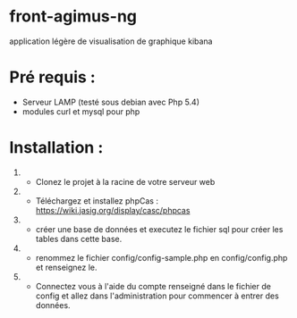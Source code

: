# front-agimus-ng
application légère de visualisation de graphique kibana

# Pré requis :
- Serveur LAMP (testé sous debian avec Php 5.4)
- modules curl et mysql pour php

# Installation :

1. - Clonez le projet à la racine de votre serveur web
2. - Téléchargez et installez phpCas : <https://wiki.jasig.org/display/casc/phpcas>
3. - créer une base de données et executez le fichier sql pour créer les tables dans cette base.
4. - renommez le fichier config/config-sample.php en config/config.php et renseignez le.
5. - Connectez vous à l'aide du compte renseigné dans le fichier de config et allez dans l'administration pour commencer à entrer des données.

